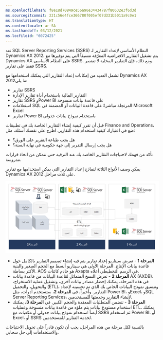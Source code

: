 ```yaml
---
ms.openlocfilehash: f8e18d70849ce56a90e34434787f80632e3f6d3d
ms.sourcegitcommit: 221c56e4fce366780f005ef07d331b5011a9c0e1
ms.translationtype: HT
ms.contentlocale: ar-SA
ms.lasthandoff: 03/12/2021
ms.locfileid: "6072425"
---
```

تعد SQL Server Reporting Services (SSRS) النظام الأساسي لإعداد التقارير لـ Dynamics AX 2012. يتم تشغيل التقارير الافتراضية المعرّفة مسبقاً التي يتم توفيرها مع Dynamics AX على النظام الأساسي SSRS. ومع ذلك، فإن التقارير المحلية لا تقتصر فقط على تقارير SSRS. 

تشمل العديد من إمكانات إعداد التقارير التي يمكنك استخدامها مع Dynamics AX 2012ما يلي:

- تقارير SSRS 
- التقارير المالية باستخدام أداة تقارير الإدارة 
- تقارير SSRS وPower BI على قاعدة بيانات منسوخة 
- استعلامات SQL المرتجلة مباشرةً على قاعدة البيانات أو المضمنة في Microsoft Excel 
- تقارير Power BI باستخدام نموذج بيانات جدولي

قبل أن تقرر كيفية إنشاء التقارير الخاصة بك في تطبيقات Finance and Operations، ضع في اعتبارك كيفية استخدام هذه التقارير. اطرح على نفسك أسئلة، مثل:

- هل يجب طباعة التقرير على الورق؟ 
- هل يجب إرسال التقرير إلى جهة حكومية في نهاية السنة؟ 

تأكد من فهمك لاحتياجات التقارير الخاصة بك عند الترقية حتى تتمكن من اتخاذ قرارات مدروسة. 

يمكن وصف الأنواع الثلاثة لنماذج إعداد التقارير التي يمكن استخدامها مع تقارير Dynamics AX 2012 على ثلاث مراحل. 

[ ![رسم تخطيطي يوضح المراحل الثلاث التي تمثل الأنواع الثلاثة لنماذج إعداد التقارير.](../media/stages.png) ](../media/stages.png#lightbox)


- **المرحلة 1** - تعرض سيناريو إعداد تقارير يتم فيه إنشاء تصميم التقارير بالكامل حول قاعدة بيانات الإنتاج. المرحلة الأولى هي سيناريو أبسط مع الحجم الصغير والبنية الأكثر بساطة. AOS هو خادم كائنات Axapta في الرسم التخطيطي أعلاه.
- **المرحلة 2** - تعرض النسخ المتماثل لقاعدة البيانات من قاعدة بيانات AX (AXDB). في هذه المرحلة، يمكنك إحضار مصادر بيانات أخرى، وتشغيل عملية الاستخراج، والتحويل، والتحميل (ETL)، وتنسيق نموذج البيانات الخاص بك الذي تم تحسينه لإعداد التقارير. وأخيراً، في **المرحلة 2**، ستستخدم أدوات، مثل Power BI، وExcel، وSQL Server Reporting Services، لإنشاء التقارير وخدمتها للمستخدمين. 
- **المرحلة 3** - تتضمن المتطلبات المعقدة والحجم الكبير. في **المرحلة 3**، يمكنك استخدام مستودع بيانات يتم ملؤه من قاعدة بيانات منسوخة وعمليات ETL. يمكنك أيضاً استخدام نموذج بيانات جدولي أو مكعبات مع SSRS ثم استخدام Power BI، أو Excel، أو SSRS لخدمة التقارير للمستخدمين. 

بالنسبة لكل مرحلة من هذه المراحل، يجب أن تكون قادراً على تحويل الاحتياجات والاستخدامات إلى حل سحابي. 

